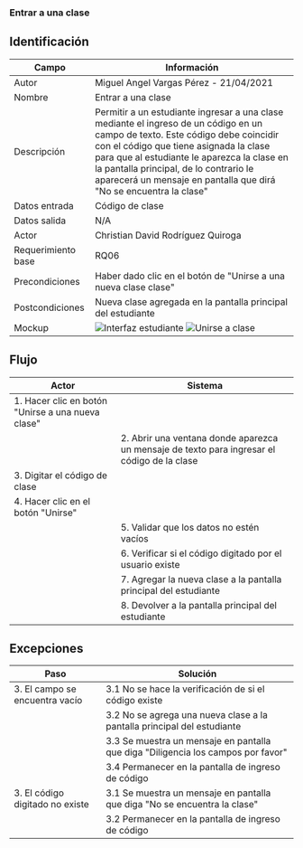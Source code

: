 ### Entrar a una clase
## Identificación 

| Campo | Información |
|-------|-------|
| Autor | Miguel Angel Vargas Pérez - 21/04/2021 |
| Nombre | Entrar a una clase |
| Descripción | Permitir a un estudiante ingresar a una clase mediante el ingreso de un código en un campo de texto. Este código debe coincidir con el código que tiene asignada la clase para que al estudiante le aparezca la clase en la pantalla principal, de lo contrario le aparecerá un mensaje en pantalla que dirá "No se encuentra la clase" |
| Datos entrada | Código de clase |
| Datos salida | N/A |
| Actor | Christian David Rodríguez Quiroga |
| Requerimiento base | RQ06 |
| Precondiciones | Haber dado clic en el botón de "Unirse a una nueva clase clase" |
| Postcondiciones | Nueva clase agregada en la pantalla principal del estudiante |
| Mockup | ![Interfaz estudiante](https://user-images.githubusercontent.com/79241017/115972352-6c9b2280-a513-11eb-87a1-cee97825d677.png) ![Unirse a clase](https://user-images.githubusercontent.com/79241017/115974248-fd2c2f80-a520-11eb-827f-296e2c7bb054.png) |

## Flujo
| Actor | Sistema |
|-------|-------|
| 1. Hacer clic en botón "Unirse a una nueva clase" |  |
|  | 2. Abrir una ventana donde aparezca un mensaje de texto para ingresar el código de la clase |
| 3. Digitar el código de clase |  |
| 4. Hacer clic en el botón "Unirse" |  |
|  | 5. Validar que los datos no estén vacíos |
|  | 6. Verificar si el código digitado por el usuario existe |
|  | 7. Agregar la nueva clase a la pantalla principal del estudiante |
|  | 8. Devolver a la pantalla principal del estudiante |


## Excepciones
| Paso | Solución |
|-------|-------|
| 3. El campo se encuentra vacío | 3.1 No se hace la verificación de si el código existe |
|  | 3.2 No se agrega una nueva clase a la pantalla principal del estudiante |
|  | 3.3 Se muestra un mensaje en pantalla que diga "Diligencia los campos por favor" |
|  | 3.4 Permanecer en la pantalla de ingreso de código |
| 3. El código digitado no existe | 3.1 Se muestra un mensaje en pantalla que diga "No se encuentra la clase"  |
|  | 3.2 Permanecer en la pantalla de ingreso de código |